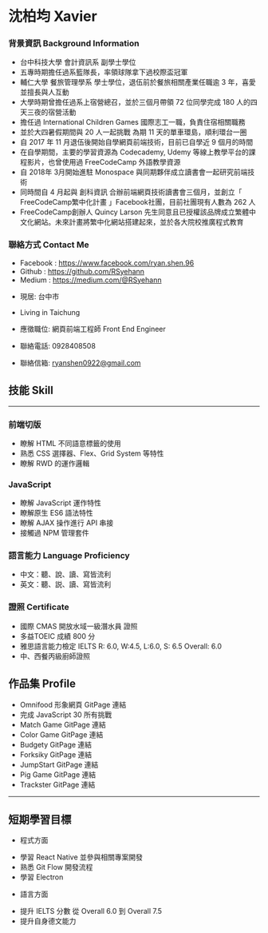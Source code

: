 # 沈柏均 Xavier

### 背景資訊 Background Information

- 台中科技大學 會計資訊系 副學士學位
- 五專時期擔任過系籃隊長，率領球隊拿下過校際盃冠軍
- 輔仁大學 餐旅管理學系 學士學位，退伍前於餐旅相關產業任職逾 3 年，喜愛並擅長與人互動
- 大學時期曾擔任過系上宿營總召，並於三個月帶領 72 位同學完成 180 人的四天三夜的宿營活動
- 擔任過  International Children Games 國際志工一職，負責住宿相關職務
- 並於大四暑假期間與 20 人一起挑戰 為期 11 天的單車環島，順利環台一圈
- 自 2017 年 11 月退伍後開始自學網頁前端技術，目前已自學近 9 個月的時間
- 在自學期間，主要的學習資源為 Codecademy, Udemy 等線上教學平台的課程影片，也曾使用過 FreeCodeCamp 外語教學資源
- 自 2018年 3月開始進駐 Monospace 與同期夥伴成立讀書會一起研究前端技術
- 同時間自 4 月起與 創科資訊 合辦前端網頁技術讀書會三個月，並創立「 FreeCodeCamp繁中化計畫 」Facebook社團，目前社團現有人數為 262 人
- FreeCodeCamp創辦人 Quincy Larson 先生同意且已授權該品牌成立繁體中文化網站。未來計畫將繁中化網站搭建起來，並於各大院校推廣程式教育

### 聯絡方式 Contact Me

* Facebook : https://www.facebook.com/ryan.shen.96
* Github : https://github.com/RSyehann
* Medium : https://medium.com/@RSyehann

- 現居: 台中市 
- Living in Taichung

- 應徵職位: 網頁前端工程師 Front End Engineer
- 聯絡電話: 0928408508 
- 聯絡信箱: ryanshen0922@gmail.com

## 技能 Skill
---
### 前端切版

* 瞭解 HTML 不同語意標籤的使用
* 熟悉 CSS 選擇器、Flex、Grid System 等特性
* 瞭解 RWD 的運作邏輯

### JavaScript

* 瞭解 JavaScript 運作特性
* 瞭解原生 ES6 語法特性
* 瞭解 AJAX 操作進行 API 串接
* 接觸過 NPM 管理套件

### 語言能力 Language Proficiency

* 中文：聽、說、讀、寫皆流利
* 英文：聽、説、讀、寫皆流利

### 證照 Certificate 

* 國際 CMAS 開放水域一級潛水員 證照
* 多益TOEIC 成績 800 分 
* 雅思語言能力檢定 IELTS R: 6.0, W:4.5, L:6.0, S: 6.5 Overall: 6.0
* 中、西餐丙級廚師證照

## 作品集 Profile

* Omnifood 形象網頁 GitPage 連結
* 完成 JavaScript 30 所有挑戰
* Match Game GitPage 連結
* Color Game GitPage 連結
* Budgety GitPage 連結
* Forksiky GitPage 連結
* JumpStart GitPage 連結
* Pig Game GitPage 連結
* Trackster GitPage 連結


---
## 短期學習目標
- 程式方面
* 學習 React Native 並參與相關專案開發
* 熟悉 Git Flow 開發流程
* 學習 Electron

- 語言方面
* 提升 IELTS 分數 從 Overall 6.0 到 Overall 7.5
* 提升自身德文能力
